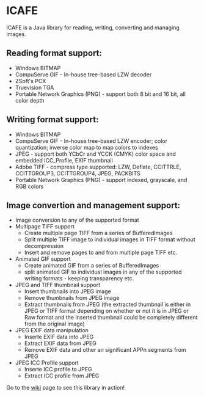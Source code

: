 ICAFE
=====

ICAFE is a Java library for reading, writing, converting and managing images.

Reading format support:
----------------------
- Windows BITMAP
- CompuServe GIF - In-house tree-based LZW decoder
- ZSoft's PCX
- Truevision TGA
- Portable Network Graphics (PNG) - support both 8 bit and 16 bit, all color depth

Writing format support:
-----------------------
- Windows BITMAP
- CompuServe GIF - In-house tree-based LZW encoder; color quantization; inverse color map to map colors to indexes
- JPEG - support both YCbCr and YCCK (CMYK) color space and embedded ICC_Profile, EXIF thumbnail
- Adobe TIFF - compress type supported: LZW, Deflate, CCITTRLE, CCITTGROUP3, CCITTGROUP4, JPEG, PACKBITS
- Portable Network Graphics (PNG) - support indexed, grayscale, and RGB colors

Image convertion and management support:
----------------------------------------
- Image conversion to any of the supported format
- Multipage TIFF support
  * Create multiple page TIFF from a series of BufferedImages
  * Split multiple TIFF image to individual images in TIFF format without decompression
  * Insert and remove pages to and from multiple page TIFF etc.
- Animated GIF support
  * Create animated GIF from a series of BufferedImages
  * split animated GIF to individual images in any of the supported writing formats - keeping transparency etc.
- JPEG and TIFF thumbnail support
   * Insert thumbnails into JPEG image
   * Remove thumbnails from JPEG image
   * Extract thumbnails from JPEG (the extracted thumbnail is either in JPEG or TIFF format depending on whether or not it is in JPEG or Raw format and the inserted thumbnail could be completely different from the original image)
- JPEG EXIF data manipulation
   * Inserte EXIF data into JPEG
   * Extract EXIF data from JPEG
   * Remove EXIF data and other an significant APPn segments from JPEG
- JPEG ICC Profile support
   * Inserte ICC profile to JPEG
   * Extract ICC profile from JPEG

Go to the [wiki] page to see this library in action!

[wiki]:https://github.com/dragon66/icafe/wiki
